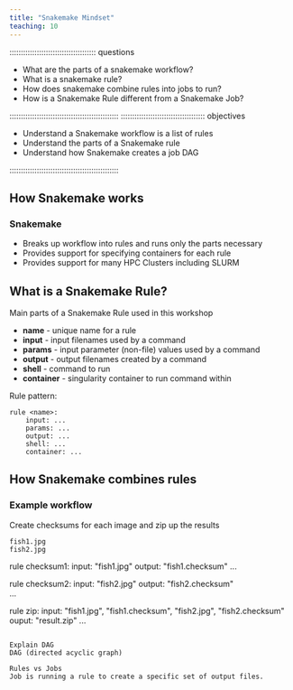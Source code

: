 ```yaml
---
title: "Snakemake Mindset"
teaching: 10
---
```


:::::::::::::::::::::::::::::::::::::: questions 

- What are the parts of a snakemake workflow?
- What is a snakemake rule?
- How does snakemake combine rules into jobs to run?
- How is a Snakemake Rule different from a Snakemake Job?

::::::::::::::::::::::::::::::::::::::::::::::::
::::::::::::::::::::::::::::::::::::: objectives

- Understand a Snakemake workflow is a list of rules
- Understand the parts of a Snakemake rule
- Understand how Snakemake creates a job DAG

::::::::::::::::::::::::::::::::::::::::::::::::

## How Snakemake works

### Snakemake
- Breaks up workflow into rules and runs only the parts necessary
- Provides support for specifying containers for each rule
- Provides support for many HPC Clusters including SLURM

## What is a Snakemake Rule?

Main parts of a Snakemake Rule used in this workshop

- __name__ - unique name for a rule
- __input__ - input filenames used by a command
- __params__ - input parameter (non-file) values used by a command
- __output__ - output filenames created by a command
- __shell__ - command to run
- __container__ - singularity container to run command within

Rule pattern:

```
rule <name>:
    input: ...
    params: ...
    output: ...
    shell: ...
    container: ...
```

## How Snakemake combines rules
### Example workflow

Create checksums for each image and zip up the results
```
fish1.jpg
fish2.jpg
```
rule checksum1:
    input: "fish1.jpg"
    output: "fish1.checksum"
    ...
   
rule checksum2:
    input: "fish2.jpg"
    output: "fish2.checksum"   
    ...
   
rule zip:
    input: "fish1.jpg", "fish1.checksum", "fish2.jpg", "fish2.checksum"
    ouput: "result.zip"
    ...
```

Explain DAG
DAG (directed acyclic graph) 

Rules vs Jobs
Job is running a rule to create a specific set of output files.
